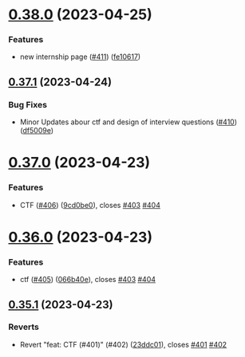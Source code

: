 # [0.38.0](https://github.com/thecyberworld/thecyberhub.org/compare/v0.37.1...v0.38.0) (2023-04-25)


### Features

* new internship page ([#411](https://github.com/thecyberworld/thecyberhub.org/issues/411)) ([fe10617](https://github.com/thecyberworld/thecyberhub.org/commit/fe10617da512cc347bd58bff0eca046bb4d8c2dd))



## [0.37.1](https://github.com/thecyberworld/thecyberhub.org/compare/v0.37.0...v0.37.1) (2023-04-24)


### Bug Fixes

* Minor Updates abour ctf and design of interview questions ([#410](https://github.com/thecyberworld/thecyberhub.org/issues/410)) ([df5009e](https://github.com/thecyberworld/thecyberhub.org/commit/df5009e536c434778a04fe92f92842cdfc57ecb2))



# [0.37.0](https://github.com/thecyberworld/thecyberhub.org/compare/v0.36.0...v0.37.0) (2023-04-23)


### Features

* CTF ([#406](https://github.com/thecyberworld/thecyberhub.org/issues/406)) ([9cd0be0](https://github.com/thecyberworld/thecyberhub.org/commit/9cd0be020787006028a722f56072210d77f09cb8)), closes [#403](https://github.com/thecyberworld/thecyberhub.org/issues/403) [#404](https://github.com/thecyberworld/thecyberhub.org/issues/404)



# [0.36.0](https://github.com/thecyberworld/thecyberhub.org/compare/v0.35.1...v0.36.0) (2023-04-23)


### Features

* ctf ([#405](https://github.com/thecyberworld/thecyberhub.org/issues/405)) ([066b40e](https://github.com/thecyberworld/thecyberhub.org/commit/066b40efc7ffc270eb3546667d9fe992bf9dbcc8)), closes [#403](https://github.com/thecyberworld/thecyberhub.org/issues/403) [#404](https://github.com/thecyberworld/thecyberhub.org/issues/404)



## [0.35.1](https://github.com/thecyberworld/thecyberhub.org/compare/v0.35.0...v0.35.1) (2023-04-23)


### Reverts

* Revert "feat: CTF (#401)" (#402) ([23ddc01](https://github.com/thecyberworld/thecyberhub.org/commit/23ddc01998b08b6b89f000734fb00bbe25509d2d)), closes [#401](https://github.com/thecyberworld/thecyberhub.org/issues/401) [#402](https://github.com/thecyberworld/thecyberhub.org/issues/402)



